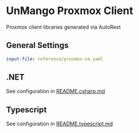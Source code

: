 # UnMango Proxmox Client

Proxmox client libraries generated via AutoRest

## General Settings

```yaml
input-file: reference/proxmox-ve.yaml
```

## .NET

See configuration in [README.csharp.md](./README.csharp.md)


## Typescript

See configuration in [README.typescript.md](./README.typescript.md)
